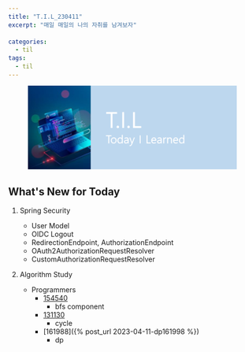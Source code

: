 ```yaml
---
title: "T.I.L_230411"
excerpt: "매일 매일의 나의 자취를 남겨보자"

categories:
  - til
tags:
  - til
---
```

<figure>
    <img src="/assets/images/til_image.png">
</figure>

## What's New for  Today   

1. Spring Security
    - User Model
    - OIDC Logout
    - RedirectionEndpoint, AuthorizationEndpoint
    - OAuth2AuthorizationRequestResolver
    - CustomAuthorizationRequestResolver

2. Algorithm Study
    - Programmers
        - [154540](https://school.programmers.co.kr/learn/courses/30/lessons/154540)
            - bfs component
        - [131130](https://school.programmers.co.kr/learn/courses/30/lessons/131130)
            - cycle 
        - [161988]({% post_url 2023-04-11-dp161998 %})
            - dp

